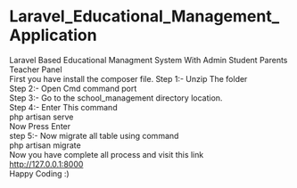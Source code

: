 # Laravel_Educational_Management_Application
Laravel Based Educational Managment System With Admin Student Parents Teacher Panel
<br>
First you have install the composer file.
Step 1:- Unzip The folder<br>
Step 2:- Open Cmd command port <br>
Step 3:- Go to the school_management directory location.<br>
Step 4:- Enter This command <br>
                   php artisan serve<br>
        Now Press Enter<br>
step 5:- Now migrate all table using command<br>
                 php artisan migrate<br>
Now you have complete all process and visit this link<br>
                http://127.0.0.1:8000<br>
 Happy Coding :)

